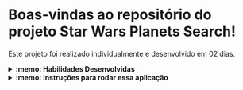 # Boas-vindas ao repositório do projeto Star Wars Planets Search!

Este projeto foi realizado individualmente e desenvolvido em 02 dias.

<details>
  <summary><strong>:memo: Habilidades Desenvolvidas</strong></summary><br />

  * Utilização de  a _Context API_ do **React** para gerenciar estado.
  * Utilização do _React Hook useState_;
  * Utilização do _React Hook useContext_;
  * Utilização do _React Hook useEffect_;
  * Criação de _React Hooks_ customizados.
  * Escrita de testes para garantir boa cobertura de testes na aplicação.

</details>

<details>
  <summary><strong>:memo: Instruções para rodar essa aplicação</strong></summary><br />

Crie um fork desse projeto e para isso siga esse [tutorial de como realizar um fork](https://guides.github.com/activities/forking/).

Após feito o fork, clone o repositório criado para o seu computador.

Rode o `npm install`.

</details>
